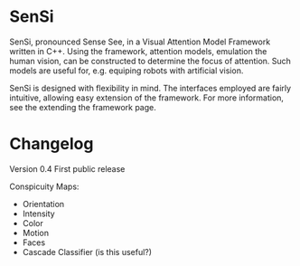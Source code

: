 SenSi
=====

SenSi, pronounced Sense See, in a Visual Attention Model Framework written in C++. Using the framework, attention models, emulation the human vision, can be constructed to determine the focus of attention. Such models are useful for, e.g. equiping robots with artificial vision.

SenSi is designed with flexibility in mind. The interfaces employed are fairly intuitive, allowing easy extension of the framework. For more information, see the extending the framework page.


Changelog
=========

Version 0.4
First public release

Conspicuity Maps:
- Orientation
- Intensity
- Color
- Motion
- Faces
- Cascade Classifier (is this useful?)
